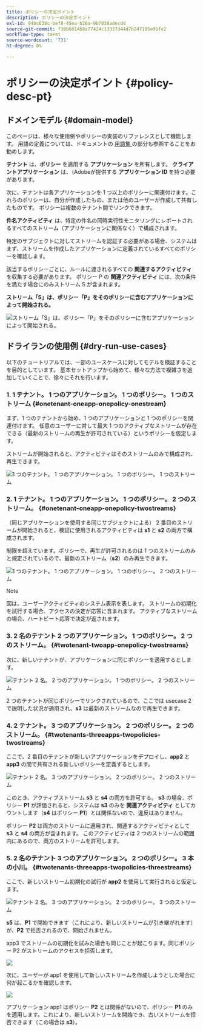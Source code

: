 ```yaml
---
title: ポリシーの決定ポイント
description: ポリシーの決定ポイント
exl-id: 94bc638c-bef8-45ea-b20a-9b7038adecdd
source-git-commit: f30b6814b8a77424c13337d44d7b247105e0bfe2
workflow-type: tm+mt
source-wordcount: '731'
ht-degree: 0%

---
```


# ポリシーの決定ポイント {#policy-desc-pt}

## ドメインモデル {#domain-model}

このページは、様々な使用例やポリシーの実装のリファレンスとして機能します。 用語の定義については、ドキュメントの [ 用語集 ](/help/concurrency-monitoring/cm-glossary.md) の部分も参照することをお勧めします。

**テナント** は、**ポリシー** を適用する **アプリケーション** を所有します。 **クライアントアプリケーション** は、（Adobeが提供する **アプリケーション ID** を持つ必要があります。

次に、テナントは各アプリケーションを 1 つ以上のポリシーに関連付けます。これらのポリシーは、自分が作成したもの、または他のユーザーが作成して共有したものです。 ポリシーは複数のテナント間でリンクできます。

**件名アクティビティ** は、特定の件名の同時実行性モニタリングにレポートされるすべてのストリーム（アプリケーションに関係なく）で構成されます。

特定のサブジェクトに対してストリームを認証する必要がある場合、システムはまず、ストリームを作成したアプリケーションに定義されているすべてのポリシーを確認します。

該当するポリシーごとに、ルールに渡されるすべての **関連するアクティビティ** を収集する必要があります。 ポリシー P の **関連アクティビティ** には、次の条件を満たす場合にのみストリーム S が含まれます。

**ストリーム「S」は、ポリシー「P」をそのポリシーに含むアプリケーションによって開始される。**

![ ストリーム「S」は、ポリシー「P」をそのポリシーに含むアプリケーションによって開始される。](assets/pdp-domain-model.png)

## ドライランの使用例 {#dry-run-use-cases}

以下のチュートリアルでは、一部のユースケースに対してモデルを検証することを目的としています。 基本セットアップから始めて、様々な方法で複雑さを追加していくことで、徐々にそれを行います。

### 1. 1 テナント。 1 つのアプリケーション。 1 つのポリシー。 1 つのストリーム {#onetenant-oneapp-onepolicy-onestream}

まず、1 つのテナントから始め、1 つのアプリケーションと 1 つのポリシーを関連付けます。 任意のユーザーに対して最大 1 つのアクティブなストリームが存在できる（最新のストリームの再生が許可されている）というポリシーを仮定します。

ストリームが開始されると、アクティビティはそのストリームのみで構成され、再生できます。

![1 つのテナント。 1 つのアプリケーション。 1 つのポリシー。 1 つのストリーム ](assets/onetenant-app-policy-stream.png)


### 2. 1 テナント。 1 つのアプリケーション。 1 つのポリシー。 2 つのストリーム。 {#onetenant-oneapp-onepolicy-twostreams}

（同じアプリケーションを使用する同じサブジェクトによる） 2 番目のストリームが開始されると、検証に使用されるアクティビティは **s1** と **s2** の両方で構成されます。

制限を超えています。ポリシーで、再生が許可されるのは 1 つのストリームのみと規定されているので、最新のストリーム（**s2**）のみ再生できます。

![1 つのテナント。 1 つのアプリケーション。 1 つのポリシー。 2 つのストリーム ](assets/tenant-app-policy-twostream.png)

>[!NOTE]
>
>図は、ユーザーアクティビティのシステム表示を表します。 ストリームの初期化を試行する場合、アクセスの決定が応答に含まれます。 アクティブなストリームの場合、ハートビート応答で決定が返されます。

### 3. 2 名のテナント 2 つのアプリケーション。 1 つのポリシー。 2 つのストリーム。 {#twotenant-twoapp-onepolicy-twostreams}

次に、新しいテナントが、アプリケーションに同じポリシーを適用するとします。

![ テナント 2 名。 2 つのアプリケーション。 1 つのポリシー。 2 つのストリーム ](assets/onepolicy-twotenant-app-stream.png)

2 つのテナントが同じポリシーでリンクされているので、ここでは usecase 2 で説明した状況が適用され、**s3** は最新のストリームなので再生できます。

### 4. 2 テナント。 3 つのアプリケーション。 2 つのポリシー。 2 つのストリーム。 {#twotenants-threeapps-twopolicies-twostreams}

ここで、2 番目のテナントが新しいアプリケーションをデプロイし、**app2** と **app3** の間で共有される新しいポリシーを定義するとします。

![ テナント 2 名。 3 つのアプリケーション。 2 つのポリシー。 2 つのストリーム ](assets/twotenant-policies-streams-threeapps.png)

このとき、アクティブストリーム **s3** と **s4** の両方を許可する。 **s3** の場合、ポリシー **P1** が評価されると、システムは **s3** のみを **関連アクティビティ** としてカウントします（**s4** はポリシー **P1**）とは関係ないので、違反はありません。

ポリシー **P2** は両方のストリームに適用され、関連するアクティビティとして **s3** と **s4** の両方が含まれます。 このアクティビティは 2 つのストリームの範囲内にあるので、両方のストリームを許可します。

### 5. 2 名のテナント 3 つのアプリケーション。 2 つのポリシー。 3 本の小川。 {#twotenants-threeapps-twopolicies-threestreams}

ここで、新しいストリーム初期化の試行が **app2** を使用して実行されると仮定します。

![ テナント 2 名。 3 つのアプリケーション。 2 つのポリシー。 3 つのストリーム ](assets/twotenants-policies-threeapps-streams.png)

**s5** は、**P1** で開始できます（これにより、新しいストリームが引き継がれます）が、**P2** で拒否されるので、開始されません。

app3 でストリームの初期化を試みた場合も同じことが起こります。同じポリシー P2 がストリームのアクセスを拒否します。

![](assets/stream-init-attempted-app3.png)

次に、ユーザーが app1 を使用して新しいストリームを作成しようとした場合に何が起こるかを確認します。

![](assets/new-stream-with-app1.png)

アプリケーション app1 はポリシー **P2** とは関係がないので、ポリシー **P1** のみを適用します。これにより、新しいストリームを開始でき、古いストリームを拒否できます（この場合は **s3**）。
